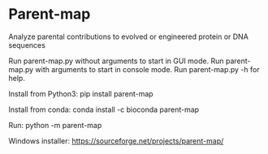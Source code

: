# Parent-map
Analyze parental contributions to evolved or engineered protein or DNA sequences

Run parent-map.py without arguments to start in GUI mode.
Run parent-map.py with arguments to start in console mode.
Run parent-map.py -h for help.

Install from Python3: pip install parent-map

Install from conda: conda install -c bioconda parent-map

Run: python -m parent-map

Windows installer: https://sourceforge.net/projects/parent-map/

